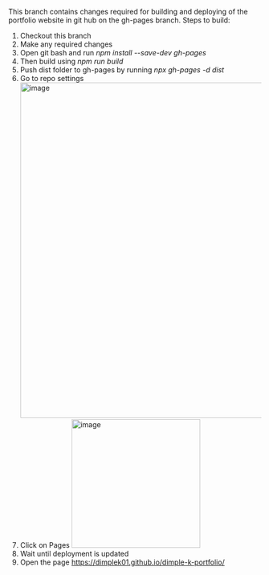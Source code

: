 This branch contains changes required for building and deploying of the portfolio website in git hub on the gh-pages branch.
Steps to build:
1. Checkout this branch
2. Make any required changes
3. Open git bash and run *npm install --save-dev gh-pages*
4. Then build using *npm run build*
5. Push dist folder to gh-pages by running *npx gh-pages -d dist*
6. Go to repo settings
   <img width="668" alt="image" src="https://github.com/user-attachments/assets/753fd336-c4d6-4765-88c1-a9da657662f2" />
7. Click on Pages
   <img width="256" alt="image" src="https://github.com/user-attachments/assets/756d53da-6ff4-4d94-ae4f-6e81137954c2" />
8. Wait until deployment is updated
9. Open the page https://dimplek01.github.io/dimple-k-portfolio/

